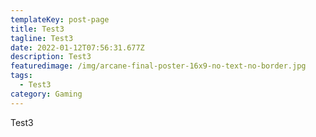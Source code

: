 ```yaml
---
templateKey: post-page
title: Test3
tagline: Test3
date: 2022-01-12T07:56:31.677Z
description: Test3
featuredimage: /img/arcane-final-poster-16x9-no-text-no-border.jpg
tags:
  - Test3
category: Gaming
---
```

Test3